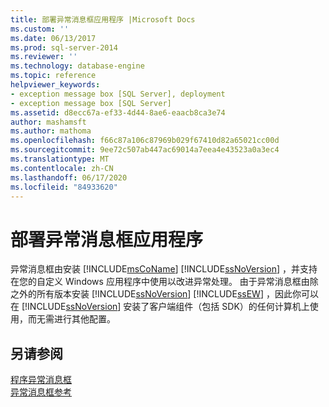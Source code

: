 ```yaml
---
title: 部署异常消息框应用程序 |Microsoft Docs
ms.custom: ''
ms.date: 06/13/2017
ms.prod: sql-server-2014
ms.reviewer: ''
ms.technology: database-engine
ms.topic: reference
helpviewer_keywords:
- exception message box [SQL Server], deployment
- exception message box [SQL Server]
ms.assetid: d8ecc67a-ef33-4d44-8ae6-eaacb8ca3e74
author: mashamsft
ms.author: mathoma
ms.openlocfilehash: f66c87a106c87969b029f67410d82a65021cc00d
ms.sourcegitcommit: 9ee72c507ab447ac69014a7eea4e43523a0a3ec4
ms.translationtype: MT
ms.contentlocale: zh-CN
ms.lasthandoff: 06/17/2020
ms.locfileid: "84933620"
---
```

# <a name="deploying-an-exception-message-box-application"></a>部署异常消息框应用程序
  异常消息框由安装 [!INCLUDE[msCoName](../../includes/msconame-md.md)] [!INCLUDE[ssNoVersion](../../includes/ssnoversion-md.md)] ，并支持在您的自定义 Windows 应用程序中使用以改进异常处理。 由于异常消息框由除之外的所有版本安装 [!INCLUDE[ssNoVersion](../../includes/ssnoversion-md.md)] [!INCLUDE[ssEW](../../includes/ssew-md.md)] ，因此你可以在 [!INCLUDE[ssNoVersion](../../includes/ssnoversion-md.md)] 安装了客户端组件（包括 SDK）的任何计算机上使用，而无需进行其他配置。  
  
## <a name="see-also"></a>另请参阅  
 [程序异常消息框](../../../2014/database-engine/dev-guide/program-exception-message-box.md)   
 [异常消息框参考](../../../2014/database-engine/dev-guide/exception-message-box-reference.md)  
  
  
